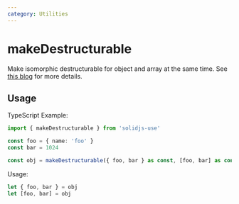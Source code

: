 ```yaml
---
category: Utilities
---
```


# makeDestructurable

Make isomorphic destructurable for object and array at the same time. See [this blog](https://antfu.me/posts/destructuring-with-object-or-array/) for more details.

## Usage

TypeScript Example:

```ts
import { makeDestructurable } from 'solidjs-use'

const foo = { name: 'foo' }
const bar = 1024

const obj = makeDestructurable({ foo, bar } as const, [foo, bar] as const)
```

Usage:

```ts
let { foo, bar } = obj
let [foo, bar] = obj
```

